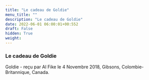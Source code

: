 ```yaml
---
title: "Le cadeau de Goldie"
menu_title: ""
description: "Le cadeau de Goldie"
date: 2022-06-01 06:00:01+00:552
draft: False
hidden: True
weight:
---
```

### Le cadeau de Goldie

Goldie - reçu par Al Fike le 4 Novembre 2018, Gibsons, Colombie-Britannique, Canada.



